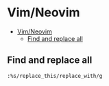 # Vim/Neovim
<!--ts-->
* [Vim/Neovim](vim.md#vimneovim)
   * [Find and replace all](vim.md#find-and-replace-all)

<!-- Added by: runner, at: Tue Aug 17 10:47:30 UTC 2021 -->

<!--te-->

## Find and replace all
```vim
:%s/replace_this/replace_with/g
```
